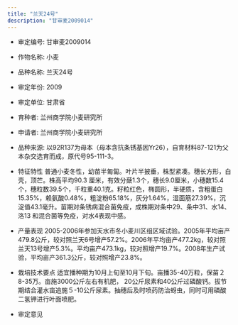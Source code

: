 ```yaml
---
title: "兰天24号"
description: "甘审麦2009014"
---
```

* 审定编号:  甘审麦2009014

*  作物名称:  小麦

*  品种名称:  兰天24号

*  审定年份:  2009

*  审定单位:  甘肃省

* 育种者:  兰州商学院小麦研究所

*  申请者:  兰州商学院小麦研究所

*  品种来源:  以92R137为母本（母本含抗条锈基因Yr26），自育材料87-121为父本杂交选育而成，原代号95-111-3。

*  特征特性
普通小麦冬性，幼苗半匍匐。叶片半披垂，株型紧凑。穗长方形，白壳，顶芒。株高平均90.3 厘米，有效分蘖1.3个，穗长9.0厘米，小穗数15.4个，穗粒数39.5个，千粒重40.1克。籽粒红色，椭圆形，半硬质，含粗蛋白15.35%，赖氨酸0.48%，粗淀粉65.18%，灰分1.64%，湿面筋27.39%，沉淀值43.1毫升。苗期对条锈病混合菌免疫，成株期对条中29、条中31、水14、洛13 和混合菌等免疫，对水4表现中感。

*  产量表现
2005-2006年参加天水市冬小麦川区组区域试验。2005年平均亩产479.8公斤，较对照兰天6号增产57.2%。2006年平均亩产477.2kg，较对照兰天13号增产5.3%。平均亩产473.1kg，较对照增产19.7%。2008年生产试验，平均亩产361.3公斤，较对照增产23.8%。

*  栽培技术要点
适宜播种期为10月上旬至10月下旬。亩播35-40万粒，保苗２8-35万。亩施3000公斤左右有机肥， 20公斤尿素和40公斤过磷酸钙。拔节期结合灌水亩追施５-10公斤尿素。抽穗后及时喷药防治蚜虫，同时可用磷酸二氢钾进行叶面喷肥。

*  审定意见

